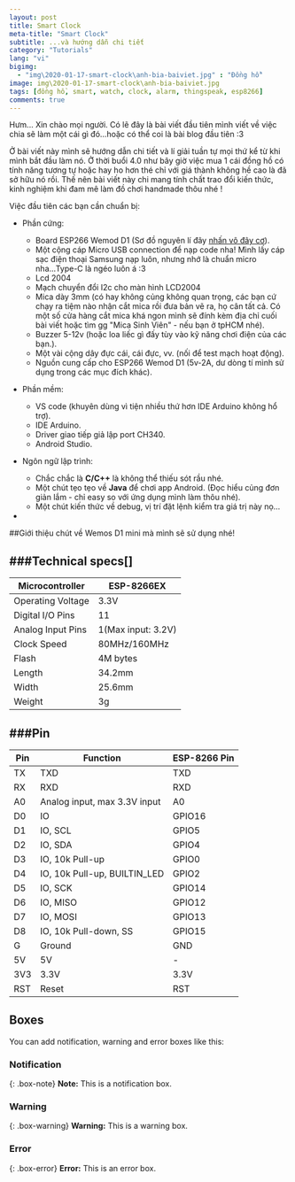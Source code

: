 ```yaml
---
layout: post
title: Smart Clock
meta-title: "Smart Clock"
subtitle: ...và hướng dẫn chi tiết
category: "Tutorials"
lang: "vi"
bigimg:
  - "img\2020-01-17-smart-clock\anh-bia-baiviet.jpg" : "Đồng hồ"
image: img\2020-01-17-smart-clock\anh-bia-baiviet.jpg
tags: [đồng hồ, smart, watch, clock, alarm, thingspeak, esp8266]
comments: true
---
```

Hưm... Xin chào mọi người. Có lẽ đây là bài viết đầu tiên mình viết về việc chia sẽ làm một cái gì đó...hoặc có thể coi là bài blog đầu tiên :3

Ở bài viết này mình sẽ hướng dẫn chi tiết và lí giải tuần tự mọi thứ kể từ khi mình bắt đầu làm nó. Ở thời buổi 4.0 như bây giờ việc mua 1 cái đồng hồ có tính năng tương tự hoặc hay ho hơn thé chỉ với giá thành không hề cao là đã sở hữu nó rồi. Thế nên bài viết này chi mang tính chất trao đổi kiến thức, kinh nghiệm khi đam mê làm đồ chơi handmade thôu nhé !

Việc đầu tiên các bạn cần chuẩn bị:
  - Phần cứng:
    - Board ESP266 Wemod D1 (Sơ đồ nguyên lí đây [nhấn vô đây cơ](img\2020-01-17-smart-clock\sch_d1_mini_v3.0.0.pdf)).
    - Một cộng cáp Micro USB connection để nạp code nha! Mình lấy cáp sạc điện thoại Samsung nạp luôn, nhưng nhớ là chuẩn micro nha...Type-C là ngéo luôn á :3
    - Lcd 2004
    - Mạch chuyển đổi I2c cho màn hình LCD2004 
    - Mica dày 3mm (có hay không củng không quan trọng, các bạn cứ chạy ra tiệm nào nhận cắt mica rồi đưa bản vẽ ra, họ cân tất cả. Có một số cửa hàng cắt mica khá ngon mình sẽ đính kèm địa chỉ cuối bài viết hoặc tìm gg "Mica Sinh Viên" - nếu bạn ở tpHCM nhé).
    - Buzzer 5-12v (hoặc loa liếc gì đấy tùy vào kỹ năng chơi điện của các bạn.).
    - Một vài cộng dây đực cái, cái đực, vv. (nối để test mạch hoạt động).
    - Nguồn cung cấp cho ESP266 Wemod D1 (5v-2A, dư dòng tí mình sử dụng trong các mục đích khác).
  - Phần mềm:
    - VS code (khuyên dùng vì tiện nhiều thứ hơn IDE Arduino không hổ trợ).
    - IDE Arduino.
    - Driver giao tiếp giả lập port CH340.
    - Android Studio.

  - Ngôn ngữ lập trình:
    - Chắc chắc là **C/C++** là không thể thiếu sót rầu nhé.
    - Một chút tẹo tẹo về **Java** để chơi app Android. (Đọc hiểu củng đơn giản lắm - chỉ easy so với ứng dụng mình làm thôu nhé).
    - Một chút kiến thức về debug, vị trí đặt lệnh kiểm tra giá trị này nọ...

  - 

##Giới thiệu chút về Wemos D1 mini mà mình sẽ sử dụng nhé!

###Technical specs[]
----------------------------------------------------------------------------

| Microcontroller | ESP-8266EX |
| --- | --- |
| Operating Voltage | 3.3V |
| Digital I/O Pins | 11 |
| Analog Input Pins | 1(Max input: 3.2V) |
| Clock Speed | 80MHz/160MHz |
| Flash | 4M bytes |
| Length | 34.2mm |
| Width | 25.6mm |
| Weight | 3g |

###Pin
----------------------------------------------------

| Pin | Function | ESP-8266 Pin |
| --- | --- | --- |
| TX | TXD | TXD |
| RX | RXD | RXD |
| A0 | Analog input, max 3.3V input | A0 |
| D0 | IO | GPIO16 |
| D1 | IO, SCL | GPIO5 |
| D2 | IO, SDA | GPIO4 |
| D3 | IO, 10k Pull-up | GPIO0 |
| D4 | IO, 10k Pull-up, BUILTIN_LED | GPIO2 |
| D5 | IO, SCK | GPIO14 |
| D6 | IO, MISO | GPIO12 |
| D7 | IO, MOSI | GPIO13 |
| D8 | IO, 10k Pull-down, SS | GPIO15 |
| G | Ground | GND |
| 5V | 5V | - |
| 3V3 | 3.3V | 3.3V |
| RST | Reset | RST |

## Boxes
You can add notification, warning and error boxes like this:

### Notification

{: .box-note}
**Note:** This is a notification box.

### Warning

{: .box-warning}
**Warning:** This is a warning box.

### Error

{: .box-error}
**Error:** This is an error box.
